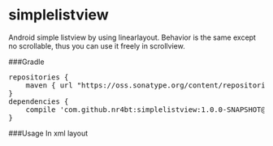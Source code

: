 simplelistview
==============

Android simple listview by using linearlayout. Behavior is the same except no scrollable, thus you can use it freely in scrollview. 

###Gradle
<pre>
repositories {
    maven { url "https://oss.sonatype.org/content/repositories/snapshots/"}
}
dependencies {
    compile 'com.github.nr4bt:simplelistview:1.0.0-SNAPSHOT@aar'
}
</pre>

###Usage
In xml layout
<pre>
<com.github.nr4bt.simplelistview.SimpleListView 
/>
</pre>
